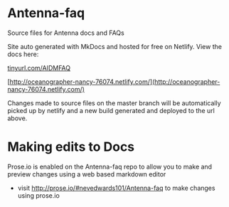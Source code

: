 # Antenna-faq
Source files for Antenna docs and FAQs


Site auto generated with MkDocs and hosted for free on Netlify.
View the docs here:

[tinyurl.com/AIDMFAQ](http://tinyurl.com/AIDMFAQ)

[http://oceanographer-nancy-76074.netlify.com/](http://oceanographer-nancy-76074.netlify.com/)

Changes made to source files on the master branch will be automatically picked up by netlify and a new build generated and deployed to the url above.


# Making edits to Docs

Prose.io is enabled on the Antenna-faq repo to allow you to make and preview changes using a web based markdown editor

- visit http://prose.io/#nevedwards101/Antenna-faq to make changes using prose.io
